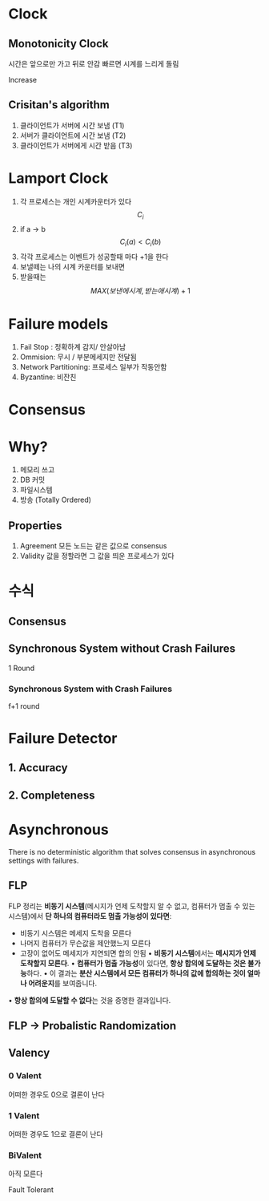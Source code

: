 
# Clock
## Monotonicity Clock
시간은 앞으로만 가고 뒤로 안감
빠르면 시계를 느리게 돌림


Increase 
## Crisitan's algorithm
1. 클라이언트가 서버에 시간 보냄 (T1)
2. 서버가 클라이언트에 시간 보냄 (T2)
3. 클라이언트가 서버에게 시간 받음 (T3)

# Lamport Clock
1. 각 프로세스는 개인 시계카운터가 있다$$C_i$$
2. if a -> b $$C_i(a) < C_i(b)$$
3. 각각 프로세스는 이벤트가 성공할때 마다 +1을 한다
4. 보낼떼는 나의 시계 카운터를 보내면
5. 받을때는$$MAX(보낸에 시계, 받는애 시계) + 1$$
# Failure models
1. Fail Stop : 정확하계 감지/ 안살아남
2. Ommision: 무시 / 부분메세지만 전달됨
3. Network Partitioning: 프로세스 일부가 작동안함
4. Byzantine: 비잔친 

# Consensus
# Why?
1. 메모리 쓰고
2. DB 커밋
3. 파일시스템
4. 방송 (Totally Ordered)
## Properties
1. Agreement 모든 노드는 같은 값으로 consensus
2. Validity 값을 정할라면 그 값을 띄운 프로세스가 있다

# 수식
## Consensus
## Synchronous System without Crash Failures
1 Round
### Synchronous System with Crash Failures
f+1 round

# Failure Detector
## 1. Accuracy
## 2. Completeness


# Asynchronous
There is no deterministic algorithm that solves consensus in asynchronous settings with failures.

## FLP
FLP 정리는 **비동기 시스템**(메시지가 언제 도착할지 알 수 없고, 컴퓨터가 멈출 수 있는 시스템)에서 **단 하나의 컴퓨터라도 멈출 가능성이 있다면**:
- 비동기 시스템은 메세지 도착을 모른다
- 나머지 컴퓨터가 무슨값을 제안했느지 모른다
- 고장이 없어도 메세지가 지연되면 합의 안됨
• **비동기 시스템**에서는 **메시지가 언제 도착할지 모른다**.
• **컴퓨터가 멈출 가능성**이 있다면, **항상 합의에 도달하는 것은 불가능**하다.
• 이 결과는 **분산 시스템에서 모든 컴퓨터가 하나의 값에 합의하는 것이 얼마나 어려운지**를 보여줍니다.

• **항상 합의에 도달할 수 없다**는 것을 증명한 결과입니다.

## FLP -> Probalistic Randomization


## Valency
### 0 Valent
어떠한 경우도 0으로 결론이 난다
### 1 Valent
어떠한 경우도 1으로 결론이 난다
### BiValent
아직 모른다


Fault Tolerant 